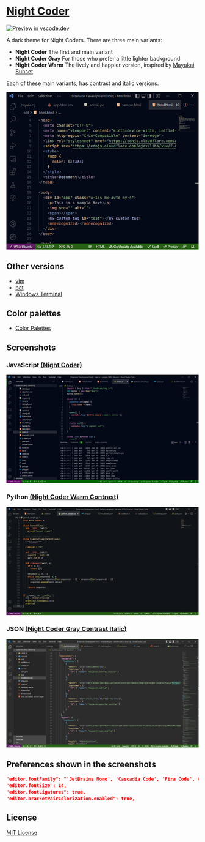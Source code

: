 # [Night Coder](https://marketplace.visualstudio.com/items?itemName=a5hk.night-coder)

[![Preview in vscode.dev](https://img.shields.io/badge/preview%20in-vscode.dev-060?style=for-the-badge&labelColor=030917)](https://vscode.dev/theme/a5hk.night-coder/Night%20Coder)

A dark theme for Night Coders. There are three main variants:
- **Night Coder** The first and main variant
- **Night Coder Gray** For those who prefer a little lighter background
- **Night Coder Warm** The lively and happier version, inspired by [Mayukai Sunset](https://marketplace.visualstudio.com/items?itemName=GulajavaMinistudio.mayukaithemevsc)

Each of these main variants, has contrast and italic versions.

![html](/screenshot/demo.gif)

## Other versions

- [vim](../vim/colors/)
- [bat](../bat/)
- [Windows Terminal](../windows-terminal/)

## Color palettes

- [Color Palettes](ColorPalette.md)

## Screenshots

### JavaScript [(Night Coder)](https://vscode.dev/theme/a5hk.night-coder/Night%20Coder)

![javascript](../screenshot/n-javascript.png)

### Python [(Night Coder Warm Contrast)](https://vscode.dev/theme/a5hk.night-coder/Night%20Coder%20Warm%20Contrast)

![python](../screenshot/nwc-python.png)

### JSON [(Night Coder Gray Contrast Italic)](https://vscode.dev/theme/a5hk.night-coder/Night%20Coder%20Gray%20Contrast%20Italic)

![json](../screenshot/ngci-json.png)

## Preferences shown in the screenshots

```json
"editor.fontFamily": "'JetBrains Mono', 'Cascadia Code', 'Fira Code', Consolas, 'Courier New', monospace",
"editor.fontSize": 14,
"editor.fontLigatures": true,
"editor.bracketPairColorization.enabled": true,
```

## License

[MIT License](LICENSE)

